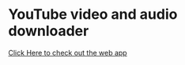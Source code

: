 # YouTube video and audio downloader 
[Click Here to check out the web app](https://gowthamr56-youtube-video-downloader-using-python-main-cgb307.streamlitapp.com/)
